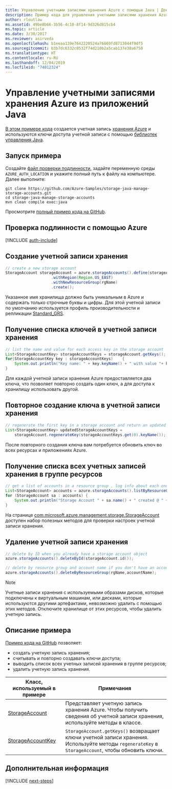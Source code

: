 ```yaml
---
title: Управление учетными записями хранения Azure с помощью Java | Документация Майкрософт
description: Пример кода для управления учетными записями хранения Azure с помощью пакета Azure SDK для Java
author: rloutlaw
ms.assetid: 49be8b66-3b56-4c10-8f14-9d326d815cb4
ms.topic: article
ms.date: 3/30/2017
ms.reviewer: asirveda
ms.openlocfilehash: b1eeaa139e7642220524a76869fd8713044f9df5
ms.sourcegitcommit: b3b7dc6332c0532f74d210b2a5cab137e38a6750
ms.translationtype: HT
ms.contentlocale: ru-RU
ms.lasthandoff: 12/04/2019
ms.locfileid: "74812324"
---
```

# <a name="manage-azure-storage-accounts-from-your-java-applications"></a>Управление учетными записями хранения Azure из приложений Java

[В этом примере кода](https://github.com/Azure-Samples/storage-java-manage-storage-accounts) создается учетная запись [хранения Azure](https://docs.microsoft.com/azure/storage/storage-introduction) и используются ключи доступа учетной записи с помощью [библиотек управления Java](https://github.com/Azure/azure-sdk-for-java). 

## <a name="run-the-sample"></a>Запуск примера

Создайте [файл проверки подлинности](https://github.com/Azure/azure-sdk-for-java/blob/master/AUTH.md), задайте переменную среды `AZURE_AUTH_LOCATION` и укажите полный путь к файлу на компьютере. Далее выполните:

```
git clone https://github.com/Azure-Samples/storage-java-manage-storage-accounts.git
cd storage-java-manage-storage-accounts
mvn clean compile exec:java
```

Просмотрите [полный пример кода на GitHub](https://github.com/Azure-Samples/storage-java-manage-storage-accounts).

## <a name="authenticate-with-azure"></a>Проверка подлинности с помощью Azure

[!INCLUDE [auth-include](includes/java-auth-include.md)] 

## <a name="create-a-storage-account"></a>Создание учетной записи хранения

```java
// create a new storage account
StorageAccount storageAccount = azure.storageAccounts().define(storageAccountName)
                    .withRegion(Region.US_EAST)
                    .withNewResourceGroup(rgName)
                    .create();
```

Указанное имя хранилища должно быть уникальным в Azure и содержать только строчные буквы и цифры. Для этой учетной записи по умолчанию используется профиль производительности и репликации [Standard_GRS](https://docs.microsoft.com/azure/storage/storage-redundancy#geo-redundant-storage).

## <a name="list-keys-in-a-storage-account"></a>Получение списка ключей в учетной записи хранения
```java
// list the name and value for each access key in the storage account
List<StorageAccountKey> storageAccountKeys = storageAccount.getKeys();
for(StorageAccountKey key : storageAccountKeys)    {
    System.out.println("Key name: " + key.keyName() + " with value "+ key.value());
}
```

Для каждой учетной записи хранения Azure предоставляется два ключа, что позволяет повторно создать один ключ, а для доступа к хранилищу использовать другой.

## <a name="regenerate-a-key-in-a-storage-account"></a>Повторное создание ключа в учетной записи хранения

```java
// regenerate the first key in a storage account and return an updated list of keys 
List<StorageAccountKey> updatedStorageAccountKeys =
    storageAccount.regenerateKey(storageAccountKeys.get(0).keyName());
```

После повторного создания ключа вам потребуется обновить ключ во всех ресурсах и приложениях Azure.

## <a name="list-all-storage-accounts-in-a-resource-group"></a>Получение списка всех учетных записей хранения в группе ресурсов
```java
// get a list of accounts in a resource group , log info about each one
List<StorageAccount> accounts = azure.storageAccounts().listByResourceGroup(rgName);
for (StorageAccount sa : accounts) {
    System.out.println("Storage Account " + sa.name() + " created @ " + sa.creationTime());
}
```

На странице [com.microsoft.azure.management.storage.StorageAccount](https://docs.microsoft.com/java/api/com.microsoft.azure.management.storage._storage_account) доступен набор полезных методов для проверки настроек учетной записи хранения.

## <a name="delete-a-storage-account"></a>Удаление учетной записи хранения
```java
// delete by ID when you already have a storage account object
azure.storageAccounts().deleteById(storageAccount.id());

// delete by resource group and account name if you don't have an account object
azure.storageAccounts().deleteByResourceGroup(rgName,accountName);
```

> [!NOTE]
> Учетные записи хранения с используемыми образами дисков, которые подключены к виртуальным машинам, или дисками, которые используются другими артефактами, невозможно удалить с помощью этих методов. Отключите хранилище от этих ресурсов, чтобы удалить учетную запись.

## <a name="sample-explanation"></a>Описание примера

[Пример кода на GitHub](https://github.com/Azure-Samples/storage-java-manage-storage-accounts) позволяет:

- создать учетную запись хранения;
- считывать и повторно создавать ключи доступа;
- выводить список всех учетных записей хранения в группе ресурсов;
- удалить учетную запись хранения. 

| Класс, используемый в примере | Примечания
|-------|-------|
| [StorageAccount](https://docs.microsoft.com/java/api/com.microsoft.azure.management.storage._storage_account)  | Представляет учетную запись хранения Azure. Чтобы получить сведения об учетной записи хранения, используйте методы в классе.
| [StorageAccountKey](https://docs.microsoft.com/java/api/com.microsoft.azure.management.storage._storage_account_key) | `StorageAccount.getKeys()` возвращает ключи учетной записи хранения. Используйте методы `regenerateKey` в `StorageAccount`, чтобы обновить ключи.

## <a name="next-steps"></a>Дополнительная информация

[!INCLUDE [next-steps](includes/java-next-steps.md)]